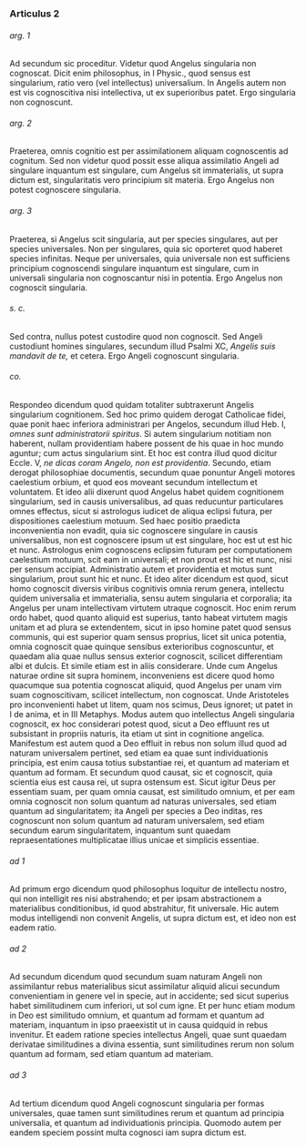 ### Articulus 2

###### arg. 1
Ad secundum sic proceditur. Videtur quod Angelus singularia non cognoscat. Dicit enim philosophus, in I Physic., quod sensus est singularium, ratio vero (vel intellectus) universalium. In Angelis autem non est vis cognoscitiva nisi intellectiva, ut ex superioribus patet. Ergo singularia non cognoscunt.

###### arg. 2
Praeterea, omnis cognitio est per assimilationem aliquam cognoscentis ad cognitum. Sed non videtur quod possit esse aliqua assimilatio Angeli ad singulare inquantum est singulare, cum Angelus sit immaterialis, ut supra dictum est, singularitatis vero principium sit materia. Ergo Angelus non potest cognoscere singularia.

###### arg. 3
Praeterea, si Angelus scit singularia, aut per species singulares, aut per species universales. Non per singulares, quia sic oporteret quod haberet species infinitas. Neque per universales, quia universale non est sufficiens principium cognoscendi singulare inquantum est singulare, cum in universali singularia non cognoscantur nisi in potentia. Ergo Angelus non cognoscit singularia.

###### s. c.
Sed contra, nullus potest custodire quod non cognoscit. Sed Angeli custodiunt homines singulares, secundum illud Psalmi XC, *Angelis suis mandavit de te,* et cetera. Ergo Angeli cognoscunt singularia.

###### co.
Respondeo dicendum quod quidam totaliter subtraxerunt Angelis singularium cognitionem. Sed hoc primo quidem derogat Catholicae fidei, quae ponit haec inferiora administrari per Angelos, secundum illud Heb. I, *omnes sunt administratorii spiritus*. Si autem singularium notitiam non haberent, nullam providentiam habere possent de his quae in hoc mundo aguntur; cum actus singularium sint. Et hoc est contra illud quod dicitur Eccle. V, *ne dicas coram Angelo, non est providentia*. Secundo, etiam derogat philosophiae documentis, secundum quae ponuntur Angeli motores caelestium orbium, et quod eos moveant secundum intellectum et voluntatem. Et ideo alii dixerunt quod Angelus habet quidem cognitionem singularium, sed in causis universalibus, ad quas reducuntur particulares omnes effectus, sicut si astrologus iudicet de aliqua eclipsi futura, per dispositiones caelestium motuum. Sed haec positio praedicta inconvenientia non evadit, quia sic cognoscere singulare in causis universalibus, non est cognoscere ipsum ut est singulare, hoc est ut est hic et nunc. Astrologus enim cognoscens eclipsim futuram per computationem caelestium motuum, scit eam in universali; et non prout est hic et nunc, nisi per sensum accipiat. Administratio autem et providentia et motus sunt singularium, prout sunt hic et nunc. Et ideo aliter dicendum est quod, sicut homo cognoscit diversis viribus cognitivis omnia rerum genera, intellectu quidem universalia et immaterialia, sensu autem singularia et corporalia; ita Angelus per unam intellectivam virtutem utraque cognoscit. Hoc enim rerum ordo habet, quod quanto aliquid est superius, tanto habeat virtutem magis unitam et ad plura se extendentem, sicut in ipso homine patet quod sensus communis, qui est superior quam sensus proprius, licet sit unica potentia, omnia cognoscit quae quinque sensibus exterioribus cognoscuntur, et quaedam alia quae nullus sensus exterior cognoscit, scilicet differentiam albi et dulcis. Et simile etiam est in aliis considerare. Unde cum Angelus naturae ordine sit supra hominem, inconveniens est dicere quod homo quacumque sua potentia cognoscat aliquid, quod Angelus per unam vim suam cognoscitivam, scilicet intellectum, non cognoscat. Unde Aristoteles pro inconvenienti habet ut litem, quam nos scimus, Deus ignoret; ut patet in I de anima, et in III Metaphys. Modus autem quo intellectus Angeli singularia cognoscit, ex hoc considerari potest quod, sicut a Deo effluunt res ut subsistant in propriis naturis, ita etiam ut sint in cognitione angelica. Manifestum est autem quod a Deo effluit in rebus non solum illud quod ad naturam universalem pertinet, sed etiam ea quae sunt individuationis principia, est enim causa totius substantiae rei, et quantum ad materiam et quantum ad formam. Et secundum quod causat, sic et cognoscit, quia scientia eius est causa rei, ut supra ostensum est. Sicut igitur Deus per essentiam suam, per quam omnia causat, est similitudo omnium, et per eam omnia cognoscit non solum quantum ad naturas universales, sed etiam quantum ad singularitatem; ita Angeli per species a Deo inditas, res cognoscunt non solum quantum ad naturam universalem, sed etiam secundum earum singularitatem, inquantum sunt quaedam repraesentationes multiplicatae illius unicae et simplicis essentiae.

###### ad 1
Ad primum ergo dicendum quod philosophus loquitur de intellectu nostro, qui non intelligit res nisi abstrahendo; et per ipsam abstractionem a materialibus conditionibus, id quod abstrahitur, fit universale. Hic autem modus intelligendi non convenit Angelis, ut supra dictum est, et ideo non est eadem ratio.

###### ad 2
Ad secundum dicendum quod secundum suam naturam Angeli non assimilantur rebus materialibus sicut assimilatur aliquid alicui secundum convenientiam in genere vel in specie, aut in accidente; sed sicut superius habet similitudinem cum inferiori, ut sol cum igne. Et per hunc etiam modum in Deo est similitudo omnium, et quantum ad formam et quantum ad materiam, inquantum in ipso praeexistit ut in causa quidquid in rebus invenitur. Et eadem ratione species intellectus Angeli, quae sunt quaedam derivatae similitudines a divina essentia, sunt similitudines rerum non solum quantum ad formam, sed etiam quantum ad materiam.

###### ad 3
Ad tertium dicendum quod Angeli cognoscunt singularia per formas universales, quae tamen sunt similitudines rerum et quantum ad principia universalia, et quantum ad individuationis principia. Quomodo autem per eandem speciem possint multa cognosci iam supra dictum est.

